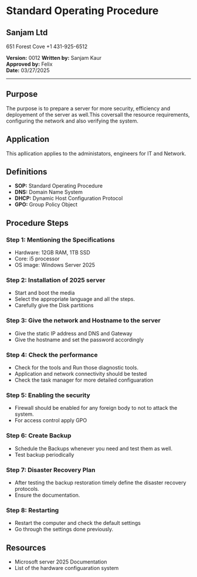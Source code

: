 # Standard Operating Procedure

## Sanjam Ltd
651 Forest Cove 
+1 431-925-6512 

**Version:** 0012 
**Written by:** Sanjam Kaur  
**Approved by:** Felix  
**Date:** 03/27/2025

---

## Purpose
The purpose is to prepare a server for more security, efficiency and deployement of the server as well.This coversall the resource requirements, configuring the network and also verifying the system.

## Application
This apllication applies to the administators, engineers for IT and Network.

## Definitions
- **SOP:** Standard Operating Procedure
- **DNS:** Domain Name System
- **DHCP:** Dynamic Host Configuration Protocol
- **GPO:** Group Policy Object


## Procedure Steps
### Step 1: Mentioning the Specifications
- Hardware: 12GB RAM, 1TB SSD
- Core: i5 processor
- OS image: Windows Server 2025

### Step 2: Installation of 2025 server 
- Start and boot the media 
- Select the appropriate language and all the steps.
- Carefully give the Disk partitions

### Step 3: Give the network and Hostname to the server
- Give the static IP address and DNS and Gateway 
- Give the hostname and set the password accordingly

### Step 4: Check the performance
- Check for the tools and Run those diagnostic tools.
- Application and network connectivity should be tested
- Check the task manager for more detailed configuaration

### Step 5: Enabling the security 
- Firewall should be enabled for any foreign body to not to attack the system.
- For access control apply GPO

### Step 6: Create Backup 
- Schedule the Backups whenever you need and test them as well.
- Test backup periodically

### Step 7: Disaster Recovery Plan
- After testing the backup restoration timely define the disaster recovery protocols.
- Ensure the documentation.

### Step 8: Restarting 
- Restart the computer and check the default settings 
- Go through the settings done previously.


## Resources
- Microsoft server 2025 Documentation
- List of the hardware configuaration system

